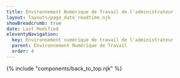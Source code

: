 ```yaml
---
title: Environnement Numérique de Travail de l'administrateur
layout: layouts/page_date_readtime.njk
showBreadcrumb: true
date: Last Modified
eleventyNavigation:
  key: Environnement numérique de travail de l'administrateur
  parent: Environnement Numérique de Travail
  order: 4
---
```





{% include "components/back_to_top.njk" %}